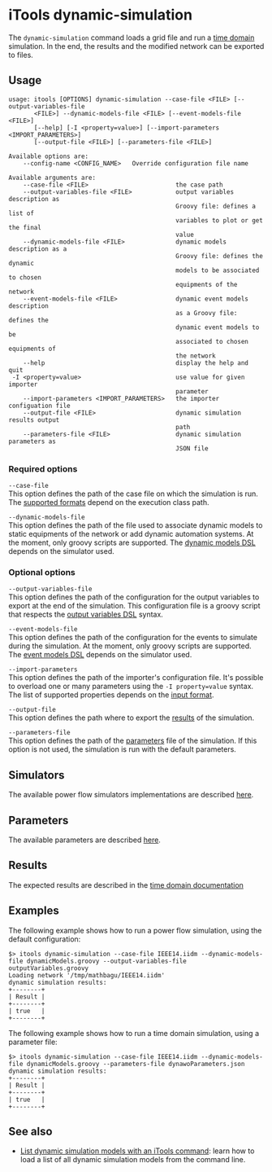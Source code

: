 # iTools dynamic-simulation

The `dynamic-simulation` command loads a grid file and run a [time domain](../../simulation/dynamic/index.md) simulation.
In the end, the results and the modified network can be exported to files.

## Usage
```
usage: itools [OPTIONS] dynamic-simulation --case-file <FILE> [--output-variables-file
       <FILE>] --dynamic-models-file <FILE> [--event-models-file <FILE>]
       [--help] [-I <property=value>] [--import-parameters <IMPORT_PARAMETERS>]
       [--output-file <FILE>] [--parameters-file <FILE>]

Available options are:
    --config-name <CONFIG_NAME>   Override configuration file name

Available arguments are:
    --case-file <FILE>                        the case path
    --output-variables-file <FILE>            output variables description as
                                              Groovy file: defines a list of
                                              variables to plot or get the final
                                              value
    --dynamic-models-file <FILE>              dynamic models description as a
                                              Groovy file: defines the dynamic
                                              models to be associated to chosen
                                              equipments of the network
    --event-models-file <FILE>                dynamic event models description
                                              as a Groovy file: defines the
                                              dynamic event models to be
                                              associated to chosen equipments of
                                              the network
    --help                                    display the help and quit
 -I <property=value>                          use value for given importer
                                              parameter
    --import-parameters <IMPORT_PARAMETERS>   the importer configuation file
    --output-file <FILE>                      dynamic simulation results output
                                              path
    --parameters-file <FILE>                  dynamic simulation parameters as
                                              JSON file
```

### Required options

`--case-file`  
This option defines the path of the case file on which the simulation is run. The [supported formats](../../grid_exchange_formats/index.md) depend on the execution class path. 

`--dynamic-models-file`  
This option defines the path of the file used to associate dynamic models to static equipments of the network or add dynamic automation systems. At the moment, only groovy scripts are supported. The [dynamic models DSL](../../simulation/dynamic/index.md#dynamic-models-configuration) depends on the simulator used.

### Optional options

`--output-variables-file`  
This option defines the path of the configuration for the output variables to export at the end of the simulation. This configuration file is a groovy script that respects the [output variables DSL](../../simulation/dynamic/index.md#output-variables-configuration) syntax.

`--event-models-file`  
This option defines the path of the configuration for the events to simulate during the simulation. At the moment, only groovy scripts are supported. The [event models DSL](../../simulation/dynamic/index.md#event-models-configuration) depends on the simulator used.

`--import-parameters`  
This option defines the path of the importer's configuration file. It's possible to overload one or many parameters using the `-I property=value` syntax. The list of supported properties depends on the [input format](../../grid_exchange_formats/index.md).

`--output-file`  
This option defines the path where to export the [results](#results) of the simulation.

`--parameters-file`  
This option defines the path of the [parameters](#parameters) file of the simulation. If this option is not used, the simulation is run with the default parameters. 

## Simulators
The available power flow simulators implementations are described [here](../../simulation/dynamic/index.md#implementations).

## Parameters
The available parameters are described [here](../../simulation/dynamic/configuration.md).

## Results
The expected results are described in the [time domain documentation](../../simulation/dynamic/index.md#outputs)

## Examples
The following example shows how to run a power flow simulation, using the default configuration:
```
$> itools dynamic-simulation --case-file IEEE14.iidm --dynamic-models-file dynamicModels.groovy --output-variables-file outputVariables.groovy
Loading network '/tmp/mathbagu/IEEE14.iidm'
dynamic simulation results:
+--------+
| Result |
+--------+
| true   |
+--------+
```

The following example shows how to run a time domain simulation, using a parameter file:
```
$> itools dynamic-simulation --case-file IEEE14.iidm --dynamic-models-file dynamicModels.groovy --parameters-file dynawoParameters.json
dynamic simulation results:
+--------+
| Result |
+--------+
| true   |
+--------+
```

## See also
- [List dynamic simulation models with an iTools command](../../user/itools/list-dynamic-simulation-models.md): learn how to load a list of all dynamic simulation models from the command line.
